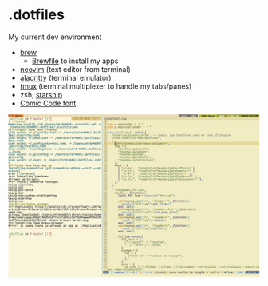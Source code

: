 # .dotfiles

My current dev environment

- [brew](https://brew.sh)
  - [Brewfile](Brewfile) to install my apps
- [neovim](https://neovim.io) (text editor from terminal)
- [alacritty](https://alacritty.org/) (terminal emulator)
- [tmux](https://github.com/tmux/tmux) (terminal multiplexer to handle my tabs/panes)
- zsh, [starship](https://starship.rs/)
- [Comic Code font](https://tosche.net/fonts/comic-code)

![screenshot](screenshot.png)
